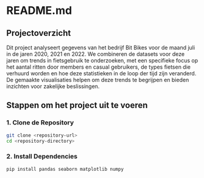# README.md

## Projectoverzicht
Dit project analyseert gegevens van het bedrijf Bit Bikes voor de maand juli in de jaren 2020, 2021 en 2022. We combineren de datasets voor deze jaren om trends in fietsgebruik te onderzoeken, met een specifieke focus op het aantal ritten door members en casual gebruikers, de types fietsen die verhuurd worden en hoe deze statistieken in de loop der tijd zijn veranderd. De gemaakte visualisaties helpen om deze trends te begrijpen en bieden inzichten voor zakelijke beslissingen.

## Stappen om het project uit te voeren

### 1. Clone de Repository
```bash
git clone <repository-url>
cd <repository-directory>

```

### 2. Install Dependencies
```bash
pip install pandas seaborn matplotlib numpy
```
